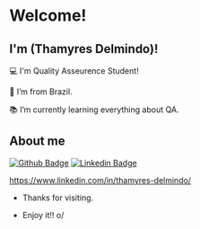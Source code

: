 # Welcome!

 

## I'm (Thamyres Delmindo)!

 

:computer: I'm Quality Asseurence Student!

:house_with_garden: I’m from Brazil.

:books: I’m currently learning everything about QA.
 


## About me

[![Github Badge](https://img.shields.io/badge/-Github-000?style=flat-square&logo=Github&logoColor=white&link=LINK_GIT)]([LINK_GIT](https://github.com/ThamyresDelmindo)])
[![Linkedin Badge](https://img.shields.io/badge/-LinkedIn-blue?style=flat-square&logo=Linkedin&logoColor=white&link=LINK_LINKEDIN)]([LINK_LINKEDIN](https://www.linkedin.com/in/thamyres-delmindo/))


https://www.linkedin.com/in/thamyres-delmindo/

- Thanks for visiting.

- Enjoy it!! o/
